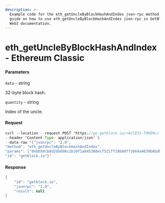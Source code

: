 ```yaml
---
description: >-
  Example code for the eth_getUncleByBlockHashAndIndex json-rpc method. Сomplete
  guide on how to use eth_getUncleByBlockHashAndIndex json-rpc in GetBlock.io
  Web3 documentation.
---
```


# eth\_getUncleByBlockHashAndIndex - Ethereum Classic

#### Parameters

`data` - string

32-byte block hash.

`quantity` - string

Index of the uncle.

#### Request

```java
curl --location --request POST 'https://go.getblock.io/<ACCESS-TOKEN>/' \
--header 'Content-Type: application/json' \
--data-raw '{"jsonrpc": "2.0",
"method": "eth_getUncleByBlockHashAndIndex",
"params": ["0xbb50cb8d2d5698c1b10f1a845360ecf521ff18b08f71664a4639b6bdbb08fb38", "0x0"],
"id": "getblock.io"}'
```

#### Response

```java
{
    "id": "getblock.io",
    "jsonrpc": "2.0",
    "result": null
}
```
